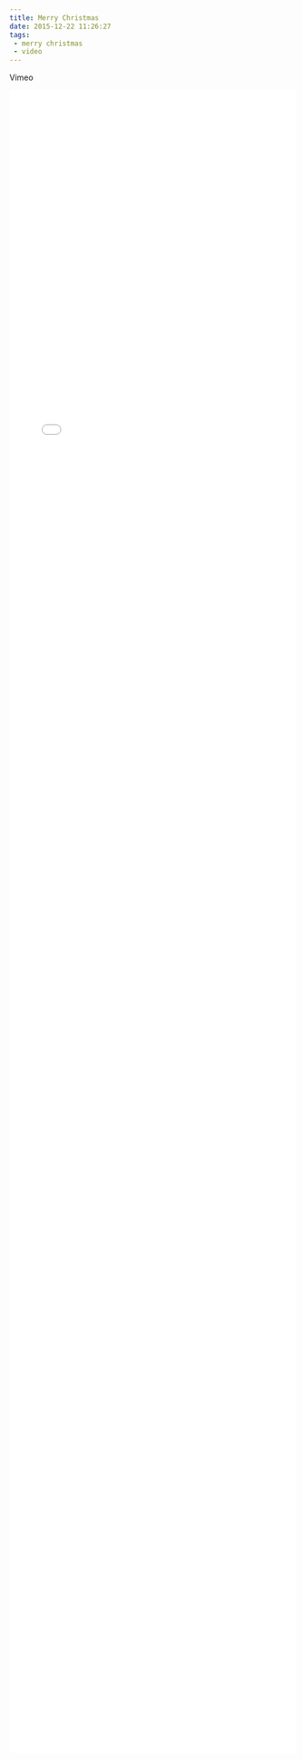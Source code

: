 ```yaml
---
title: Merry Christmas
date: 2015-12-22 11:26:27
tags:
 - merry christmas
 - video
---
```

Vimeo

<iframe width="100%" height="75%" src="//player.vimeo.com/video/82090131" frameborder="0" allowfullscreen></iframe>

